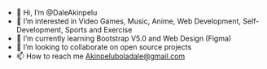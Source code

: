 - 👋 Hi, I’m @DaleAkinpelu
- 👀 I’m interested in Video Games, Music, Anime, Web Development, Self-Development, Sports and Exercise
- 🌱 I’m currently learning Bootstrap V5.0 and Web Design (Figma)
- 💞️ I’m looking to collaborate on open source projects
- 📫 How to reach me Akinpeluboladale@gmail.com

<!---
DaleAkinpelu/DaleAkinpelu is a ✨ special ✨ repository because its `README.md` (this file) appears on your GitHub profile.
You can click the Preview link to take a look at your changes.
--->

